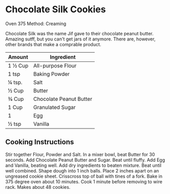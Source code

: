 # Chocolate Silk Cookies

Oven 375
Method: Creaming

Chocolate Silk was the name Jif gave to their chocolate peanut butter. Amazing sutff, but you can't get jars of it anymore. There are, however, other brands that make a comprable product.

|Amount|Ingredient|
|----|----|
1 ½ Cup | All-purpose Flour
1 tsp | Baking Powder
¼ tsp. | Salt
½ Cup | Butter
¾ Cup | Chocolate Peanut Butter
1 Cup | Granulated Sugar
1 | Egg
½ tsp | Vanilla

## Cooking Instructions

Stir together Flour, Powder and Salt.
In a mixer bowl, beat Butter for 30 seconds.
Add Chocolate Peanut Butter and Sugar.
Beat until fluffy.
Add Egg and Vanilla, beating well.
Add dry ingredients to beaten mixture.
Beat until well combined.
Shape dough into 1 inch balls.
Place 2 inches apart on an ungreased cookie sheet.
Crisscross top of ball with tines of a fork.
Bake in 375 degree oven about 10 minutes.
Cook 1 minute before removing to wire rack.
Makes about 48 cookies.
